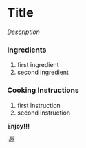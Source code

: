 # Title

*Description*

### Ingredients
1. first ingredient
2. second ingredient

### Cooking Instructions

1. first instruction
2. second instruction

**Enjoy!!!**

<img src="https://github.com/jddemcher/TallGuyCooking/blob/master/iconfile.png" width="20">

